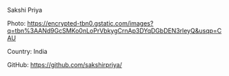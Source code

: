 Sakshi Priya

Photo: https://encrypted-tbn0.gstatic.com/images?q=tbn%3AANd9GcSMKo0nLoPrVbkygCrnAp3DYqDGbDEN3rleyQ&usqp=CAU

Country: India

GitHub: https://github.com/sakshirpriya/
